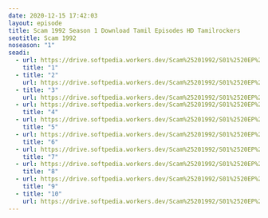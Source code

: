 ```yaml
---
date: 2020-12-15 17:42:03
layout: episode
title: Scam 1992 Season 1 Download Tamil Episodes HD Tamilrockers
seotitle: Scam 1992
noseason: "1"
seadi:
  - url: https://drive.softpedia.workers.dev/Scam%25201992/S01%2520EP%252001%2520-%2520Risk%2520Se%2520Ishq.mkv?rootId=0AN9zhQ1hps-9Uk9PVA
    title: "1"
  - title: "2"
    url: https://drive.softpedia.workers.dev/Scam%25201992/S01%2520EP%252002%2520-%2520Cobra%2520Killer.mkv?rootId=0AN9zhQ1hps-9Uk9PVA
  - title: "3"
    url: https://drive.softpedia.workers.dev/Scam%25201992/S01%2520EP%252003%2520-%2520Paise%2520Ki%2520Dukaan.mkv?rootId=0AN9zhQ1hps-9Uk9PVA
  - url: https://drive.softpedia.workers.dev/Scam%25201992/S01%2520EP%252004%2520-%2520Harshad%2520Mehta%2520Is%2520A%2520liar.mkv?rootId=0AN9zhQ1hps-9Uk9PVA
    title: "4"
  - url: https://drive.softpedia.workers.dev/Scam%25201992/S01%2520EP%252005%2520-%2520Kundli%2520Mein%2520Shani.mkv?rootId=0AN9zhQ1hps-9Uk9PVA
    title: "5"
  - url: https://drive.softpedia.workers.dev/Scam%25201992/S01%2520EP%252006%2520-%2520Stop%2520Press.mkv?rootId=0AN9zhQ1hps-9Uk9PVA
    title: "6"
  - url: https://drive.softpedia.workers.dev/Scam%25201992/S01%2520EP%252007%2520-%2520Dalal%2520Street%2520Ka%2520Dariya.mkv?rootId=0AN9zhQ1hps-9Uk9PVA
    title: "7"
  - url: https://drive.softpedia.workers.dev/Scam%25201992/S01%2520EP%252008%2520-%2520Matador.mkv?rootId=0AN9zhQ1hps-9Uk9PVA
    title: "8"
  - url: https://drive.softpedia.workers.dev/Scam%25201992/S01%2520EP%252009%2520-%2520Ek%2520Crore%2520Ka%2520Suitcase.mkv?rootId=0AN9zhQ1hps-9Uk9PVA
    title: "9"
  - title: "10"
    url: https://drive.softpedia.workers.dev/Scam%25201992/S01%2520EP%252010%2520-%2520Main%2520History%2520Banana%2520Chahta%2520hoon.mkv?rootId=0AN9zhQ1hps-9Uk9PVA
---
```

